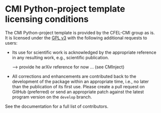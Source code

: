 # CMI Python-project template licensing conditions

The CMI Python-project template is provided by the CFEL-CMI group as is. It is licensed under the
[GPL v3](./LICENSE-GPLv3.md) with the following additional requests to users:

* Its use for scientific work is acknowledged by the appropriate reference in any resulting work,
  e.g., scientific publication.

  --> provide he arXiv reference for now ... (see CMInject)


* All corrections and enhancements are contributed back to the development of the package within
  an appropriate time, i.e., no later than the publication of its first use. Please create a pull
  request on GitHub (preferred) or send an appropriate patch against the latest program version on
  the `develop` branch.

See the documentation for a full list of contributors.



<!-- Put Emacs local variables into HTML comment
Local Variables:
coding: utf-8
fill-column: 100
End:
-->
